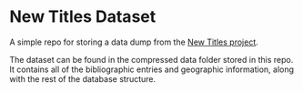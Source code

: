 # New Titles Dataset
A simple repo for storing a data dump from the [New Titles project](http://new-titles-env-1.eba-ges3mpd7.us-west-2.elasticbeanstalk.com/map/).

The dataset can be found in the compressed data folder stored in this repo.
It contains all of the bibliographic entries and geographic information,
along with the rest of the database structure. 